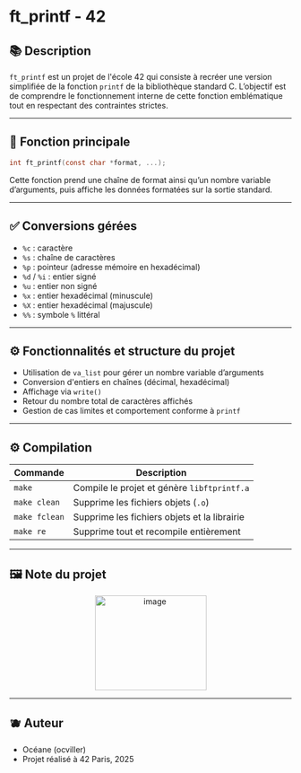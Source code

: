 # ft\_printf - 42

## 📚 Description

`ft_printf` est un projet de l'école 42 qui consiste à recréer une version simplifiée de la fonction `printf` de la bibliothèque standard C. L’objectif est de comprendre le fonctionnement interne de cette fonction emblématique tout en respectant des contraintes strictes.

---

## 🔧 Fonction principale

```c
int ft_printf(const char *format, ...);
```

Cette fonction prend une chaîne de format ainsi qu’un nombre variable d’arguments, puis affiche les données formatées sur la sortie standard.

---

## ✅ Conversions gérées

* `%c` : caractère
* `%s` : chaîne de caractères
* `%p` : pointeur (adresse mémoire en hexadécimal)
* `%d` / `%i` : entier signé
* `%u` : entier non signé
* `%x` : entier hexadécimal (minuscule)
* `%X` : entier hexadécimal (majuscule)
* `%%` : symbole `%` littéral

---

## ⚙️ Fonctionnalités et structure du projet

* Utilisation de `va_list` pour gérer un nombre variable d’arguments
* Conversion d'entiers en chaînes (décimal, hexadécimal)
* Affichage via `write()`
* Retour du nombre total de caractères affichés
* Gestion de cas limites et comportement conforme à `printf`

---

## ⚙️ Compilation

| Commande      | Description                                  |
| ------------- | -------------------------------------------- |
| `make`        | Compile le projet et génère `libftprintf.a`  |
| `make clean`  | Supprime les fichiers objets (`.o`)          |
| `make fclean` | Supprime les fichiers objets et la librairie |
| `make re`     | Supprime tout et recompile entièrement       |

---

## 🖼️ Note du projet

<p align="center">
  <img width="199" height="169" alt="image" src="https://github.com/user-attachments/assets/3cb12a00-dc57-4f96-a6b9-66bbfe7cd7b8" />
</p>

---

## 🫐 Auteur

* Océane (ocviller)
* Projet réalisé à 42 Paris, 2025
